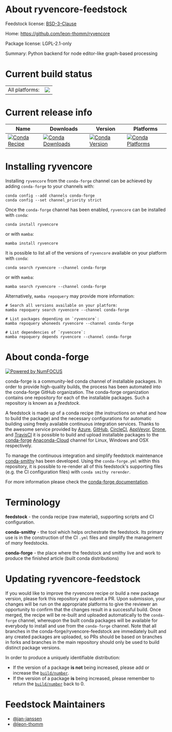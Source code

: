 About ryvencore-feedstock
=========================

Feedstock license: [BSD-3-Clause](https://github.com/conda-forge/ryvencore-feedstock/blob/main/LICENSE.txt)

Home: https://github.com/leon-thomm/ryvencore

Package license: LGPL-2.1-only

Summary: Python backend for node editor-like graph-based processing

Current build status
====================


<table><tr><td>All platforms:</td>
    <td>
      <a href="https://dev.azure.com/conda-forge/feedstock-builds/_build/latest?definitionId=15116&branchName=main">
        <img src="https://dev.azure.com/conda-forge/feedstock-builds/_apis/build/status/ryvencore-feedstock?branchName=main">
      </a>
    </td>
  </tr>
</table>

Current release info
====================

| Name | Downloads | Version | Platforms |
| --- | --- | --- | --- |
| [![Conda Recipe](https://img.shields.io/badge/recipe-ryvencore-green.svg)](https://anaconda.org/conda-forge/ryvencore) | [![Conda Downloads](https://img.shields.io/conda/dn/conda-forge/ryvencore.svg)](https://anaconda.org/conda-forge/ryvencore) | [![Conda Version](https://img.shields.io/conda/vn/conda-forge/ryvencore.svg)](https://anaconda.org/conda-forge/ryvencore) | [![Conda Platforms](https://img.shields.io/conda/pn/conda-forge/ryvencore.svg)](https://anaconda.org/conda-forge/ryvencore) |

Installing ryvencore
====================

Installing `ryvencore` from the `conda-forge` channel can be achieved by adding `conda-forge` to your channels with:

```
conda config --add channels conda-forge
conda config --set channel_priority strict
```

Once the `conda-forge` channel has been enabled, `ryvencore` can be installed with `conda`:

```
conda install ryvencore
```

or with `mamba`:

```
mamba install ryvencore
```

It is possible to list all of the versions of `ryvencore` available on your platform with `conda`:

```
conda search ryvencore --channel conda-forge
```

or with `mamba`:

```
mamba search ryvencore --channel conda-forge
```

Alternatively, `mamba repoquery` may provide more information:

```
# Search all versions available on your platform:
mamba repoquery search ryvencore --channel conda-forge

# List packages depending on `ryvencore`:
mamba repoquery whoneeds ryvencore --channel conda-forge

# List dependencies of `ryvencore`:
mamba repoquery depends ryvencore --channel conda-forge
```


About conda-forge
=================

[![Powered by
NumFOCUS](https://img.shields.io/badge/powered%20by-NumFOCUS-orange.svg?style=flat&colorA=E1523D&colorB=007D8A)](https://numfocus.org)

conda-forge is a community-led conda channel of installable packages.
In order to provide high-quality builds, the process has been automated into the
conda-forge GitHub organization. The conda-forge organization contains one repository
for each of the installable packages. Such a repository is known as a *feedstock*.

A feedstock is made up of a conda recipe (the instructions on what and how to build
the package) and the necessary configurations for automatic building using freely
available continuous integration services. Thanks to the awesome service provided by
[Azure](https://azure.microsoft.com/en-us/services/devops/), [GitHub](https://github.com/),
[CircleCI](https://circleci.com/), [AppVeyor](https://www.appveyor.com/),
[Drone](https://cloud.drone.io/welcome), and [TravisCI](https://travis-ci.com/)
it is possible to build and upload installable packages to the
[conda-forge](https://anaconda.org/conda-forge) [Anaconda-Cloud](https://anaconda.org/)
channel for Linux, Windows and OSX respectively.

To manage the continuous integration and simplify feedstock maintenance
[conda-smithy](https://github.com/conda-forge/conda-smithy) has been developed.
Using the ``conda-forge.yml`` within this repository, it is possible to re-render all of
this feedstock's supporting files (e.g. the CI configuration files) with ``conda smithy rerender``.

For more information please check the [conda-forge documentation](https://conda-forge.org/docs/).

Terminology
===========

**feedstock** - the conda recipe (raw material), supporting scripts and CI configuration.

**conda-smithy** - the tool which helps orchestrate the feedstock.
                   Its primary use is in the construction of the CI ``.yml`` files
                   and simplify the management of *many* feedstocks.

**conda-forge** - the place where the feedstock and smithy live and work to
                  produce the finished article (built conda distributions)


Updating ryvencore-feedstock
============================

If you would like to improve the ryvencore recipe or build a new
package version, please fork this repository and submit a PR. Upon submission,
your changes will be run on the appropriate platforms to give the reviewer an
opportunity to confirm that the changes result in a successful build. Once
merged, the recipe will be re-built and uploaded automatically to the
`conda-forge` channel, whereupon the built conda packages will be available for
everybody to install and use from the `conda-forge` channel.
Note that all branches in the conda-forge/ryvencore-feedstock are
immediately built and any created packages are uploaded, so PRs should be based
on branches in forks and branches in the main repository should only be used to
build distinct package versions.

In order to produce a uniquely identifiable distribution:
 * If the version of a package **is not** being increased, please add or increase
   the [``build/number``](https://docs.conda.io/projects/conda-build/en/latest/resources/define-metadata.html#build-number-and-string).
 * If the version of a package **is** being increased, please remember to return
   the [``build/number``](https://docs.conda.io/projects/conda-build/en/latest/resources/define-metadata.html#build-number-and-string)
   back to 0.

Feedstock Maintainers
=====================

* [@jan-janssen](https://github.com/jan-janssen/)
* [@leon-thomm](https://github.com/leon-thomm/)

